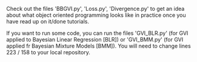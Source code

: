 Check out the files 'BBGVI.py', 'Loss.py', 'Divergence.py' to get an idea about what object oriented programming looks like in practice once you have read up on it/done tutorials.

If you want to run some code, you can run the files 'GVI_BLR.py' (for GVI applied to Bayesian Linear Regression [BLR]) or 'GVI_BMM.py' (for GVI applied fr Bayesian Mixture Models [BMM]). You will need to change lines 223 / 158 to your local repository.
